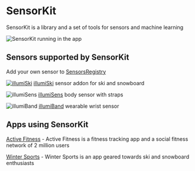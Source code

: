  # SensorKit

SensorKit is a library and a set of tools for sensors and machine learning

![SensorKit running in the app](https://github.com/kevinash/SensorKit/blob/master/assets/sensorkit_app.png)

## Sensors supported by SensorKit

Add your own sensor to [SensorsRegistry](https://github.com/kevinash/SensorKit/blob/master/SensorKit/SensorsRegistry.cs)

[![illumiSki](https://github.com/kevinash/SensorKit/blob/master/assets/illumiski-150.png)](https://illumisens.com/collections/frontpage/products/illumiski-ski-sensor) [illumiSki](https://illumisens.com/collections/frontpage/products/illumiski-ski-sensor) sensor addon for ski and snowboard

![illumiSens](https://github.com/kevinash/SensorKit/blob/master/assets/illumisens-150.png)
[illumiSens](https://illumisens.com/collections/frontpage/products/illumisens-body-sensors) body sensor with straps

![illumiBand](https://github.com/kevinash/SensorKit/blob/master/assets/illumiband-150.png)
[illumiBand](https://illumisens.com/collections/frontpage/products/illumiband-wearable-sensors) wearable wrist sensor

## Apps using SensorKit

[Active Fitness](http://activefitness.co) - Active Fitness is a fitness tracking app and a social fitness network of 2 million users

[Winter Sports](http://winter-sports.co) - Winter Sports is an app geared towards ski and snowboard enthusiasts

